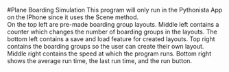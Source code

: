 #Plane Boarding Simulation
This program will only run in the Pythonista App on the IPhone since it uses the Scene method.  
On the top left are pre-made boarding group layouts.
Middle left contains a counter which changes the number of boarding groups in the layouts. 
The bottom left contains a save and load feature for created layouts.
Top right contains the boarding groups so the user can create their own layout. 
Middle right contains the speed at which the program runs. 
Bottom right shows the average run time, the last run time, and the run button. 
